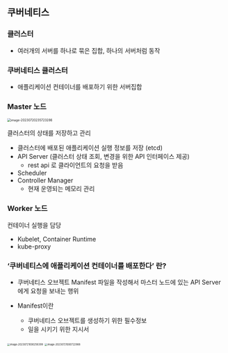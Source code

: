 ## 쿠버네티스

###   클러스터

- 여러개의 서버를 하나로 묶은 집합, 하나의 서버처럼 동작

### 쿠버네티스 클러스터

- 애플리케이션 컨테이너를 배포하기 위한 서버집합

### Master 노드

<img src="/Users/admin/Library/Application Support/typora-user-images/image-20230720235723286.png" alt="image-20230720235723286" style="zoom:50%;" />

클러스터의 상태를 저장하고 관리

- 클러스터에 배포된 애플리케이션 실행 정보를 저장 (etcd)
- API Server (클러스터 상태 조회, 변경을 위한 API 인터페이스 제공)
  - rest api 로 클라이언트의 요청을 받음
- Scheduler
- Controller Manager
  - 현재 운영되는 메모리 관리 

### Worker 노드

컨테이너 실행을 담당

- Kubelet, Container Runtime
- kube-proxy

### ‘쿠버네티스에 애플리케이션 컨테이너를 배포한다’ 란?

- 쿠버네티스 오브젝트 Manifest 파일을 작성해서 마스터 노드에 있는 API Server에게 요청을 보내는 행위

- Manifest이란 
  - 쿠버네티스 오브젝트를 생성하기 위한 필수정보
  - 일을 시키기 위한 지시서

<img src="/Users/admin/Library/Application Support/typora-user-images/image-20230721000256399.png" alt="image-20230721000256399" style="zoom:40%;" />

<img src="/Users/admin/Library/Application Support/typora-user-images/image-20230721000722988.png" alt="image-20230721000722988" style="zoom:40%;" />